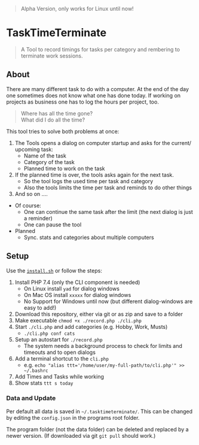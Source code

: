 > Alpha Version, only works for Linux until now!
# TaskTimeTerminate

> A Tool to record timings for tasks per category and rembering to terminate work sessions.

## About
There are many different task to do with a computer. At the end of the day one sometimes does not know what
one has done today. If working on projects as business one has to log the hours per project, too.

> Where has all the time gone?  
> What did I do all the time?


This tool tries to solve both problems at once:
1. The Tools opens a dialog on computer startup and asks for the current/ upcoming task:
    - Name of the task
    - Category of the task
    - Planned time to work on the task
2. If the planned time is over, the tools asks again for the next task.
    - So the tool logs the used time per task and category
    - Also the tools limits the time per task and reminds to do other things
3. And so on ....

- Of course:
    - One can continue the same task after the limit (the next dialog is just a reminder)
    - One can pause the tool
- Planned
    - Sync. stats and categories about multiple computers

## Setup
Use the [`install.sh`](https://raw.githubusercontent.com/KIMB-technologies/TaskTimeTerminate/master/install.sh) or follow the steps:

1. Install PHP 7.4 (only the CLI component is needed)
    - On Linux install `yad` for dialog windows
    - On Mac OS install `xxxxx` for dialog windows
    - No Support for Windows until now (but different dialog-windows are easy to add!)
3. Download this repository, either via git or as zip and save to a folder
4. Make executable `chmod +x ./record.php ./cli.php`
5. Start `./cli.php` and add categories (e.g. Hobby, Work, Musts)
    - `./cli.php conf cats`
6. Setup an autostart for `./record.php`
    - The system needs a background process to check for limits and timeouts and to open dialogs
7. Add a terminal shortcut to the `cli.php`
    - e.g. `echo "alias ttt='/home/user/my-full-path/to/cli.php'" >> ~/.bashrc`
8. Add Times and Tasks while working
9. Show stats `ttt s today`

### Data and Update
Per default all data is saved in `~/.tasktimeterminate/`. This can be changed by editing the `config.json` in the programs 
root folder.

The program folder (not the data folder) can be deleted and replaced by a newer version. (If downloaded via git `git pull` should work.)